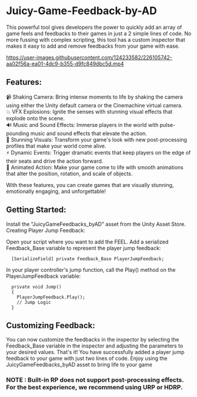 # Juicy-Game-Feedback-by-AD
This powerful tool gives developers the power to quickly add an array of game feels and feedbacks to their games in just a 2 simple lines of code.
No more fussing with complex scripting, this tool has a custom inspector that makes it easy to add and remove feedbacks from your game with ease.

https://user-images.githubusercontent.com/124233582/226105742-aa02f56a-ea01-4dc9-b355-d9fc849dbc5d.mp4

## Features:
📹 Shaking Camera: Bring intense moments to life by shaking the camera using either the Unity default camera or the Cinemachine virtual camera.<br>
💥 VFX Explosions: Ignite the senses with stunning visual effects that explode onto the scene.<br>
🔊 Music and Sound Effects: Immerse players in the world with pulse-pounding music and sound effects that elevate the action.<br>
🌈 Stunning Visuals: Transform your game's look with new post-processing profiles that make your world come alive.<br>
⚡ Dynamic Events: Trigger dramatic events that keep players on the edge of their seats and drive the action forward.<br>
🕺 Animated Action: Make your game come to life with smooth animations that alter the position, rotation, and scale of objects.<br>

With these features, you can create games that are visually stunning, emotionally engaging, and unforgettable!

## Getting Started:


Install the "JuicyGameFeedbacks_byAD" asset from the Unity Asset Store.
Creating Player Jump Feedback:

Open your script where you want to add the FEEL.
Add a serialized Feedback_Base variable to represent the player jump feedback:

```
  [SerializeField] private Feedback_Base PlayerJumpFeedback;
```

In your player controller's jump function, call the Play() method on the PlayerJumpFeedback variable:

```
  private void Jump()
  {
    PlayerJumpFeedback.Play();
    // Jump Logic
  }
```

## Customizing Feedback:

You can now customize the feedbacks in the inspector by selecting the Feedback_Base variable in the inspector and adjusting the parameters to your desired values.
That's it! You have successfully added a player jump feedback to your game with just two lines of code. Enjoy using the JuicyGameFeedbacks_byAD asset to bring life to your game

### NOTE : Built-in RP does not support post-processing effects. For the best experience, we recommend using URP or HDRP.
